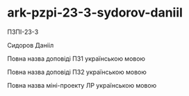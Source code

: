 # ark-pzpi-23-3-sydorov-daniil

ПЗПІ-23-3

Сидоров Данііл

Повна назва доповіді ПЗ1 українською мовою

Повна назва доповіді ПЗ2 українською мовою

Повна назва міні-проекту ЛР українською мовою
